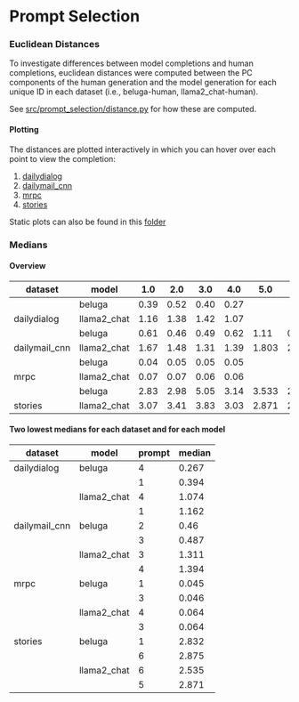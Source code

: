 # Prompt Selection
### Euclidean Distances
To investigate differences between model completions and human completions, euclidean distances were computed between the PC components of the human generation and the model generation for each unique ID in each dataset (i.e., beluga-human, llama2_chat-human). 

See [src/prompt_selection/distance.py](src/prompt_selection/) for how these are computed. 

#### Plotting
The distances are plotted interactively in which you can hover over each point to view the completion: 
1. [dailydialog](https://htmlpreview.github.io/?https://github.com/rbroc/echo/blob/prompt-select/results/distance/all_PC_jitterplots/interactive/dailydialog.html)
2. [dailymail_cnn](https://htmlpreview.github.io/?https://github.com/rbroc/echo/blob/prompt-select/results/distance/all_PC_jitterplots/interactive/dailymail_cnn.html)
3. [mrpc](https://htmlpreview.github.io/?https://github.com/rbroc/echo/blob/prompt-select/results/distance/all_PC_jitterplots/interactive/mrpc.html)
4. [stories](https://htmlpreview.github.io/?https://github.com/rbroc/echo/blob/prompt-select/results/distance/all_PC_jitterplots/interactive/stories.html)

Static plots can also be found in this [folder](results/distance/all_PC_jitterplots/static)

### Medians
#### Overview
| dataset       | model       |   1.0 |   2.0 |   3.0 |   4.0 | 5.0   | 6.0   |
|---------------|-------------|-------|-------|-------|-------|-------|-------|
|               | beluga      |  0.39 |  0.52 |  0.40 |  0.27 |       |       |
| dailydialog   | llama2_chat |  1.16 |  1.38 |  1.42 |  1.07 |       |       |
|               | beluga      |  0.61 |  0.46 |  0.49 |  0.62 | 1.11  | 0.664 |
| dailymail_cnn | llama2_chat |  1.67 |  1.48 |  1.31 |  1.39 | 1.803 | 2.001 |
|               | beluga      |  0.04 |  0.05 |  0.05 |  0.05 |       |       |
| mrpc          | llama2_chat |  0.07 |  0.07 |  0.06 |  0.06 |       |       |
|               | beluga      |  2.83 |  2.98 |  5.05 |  3.14 | 3.533 | 2.875 |
| stories       | llama2_chat |  3.07 |  3.41 |  3.83 |  3.03 | 2.871 | 2.535 |

#### Two lowest medians for each dataset and for each model 
| dataset       | model       |   prompt |   median |
|---------------|-------------|----------|----------|
| dailydialog   | beluga      |        4 |    0.267 |
|               |             |        1 |    0.394 |
|               | llama2_chat |        4 |    1.074 |
|               |             |        1 |    1.162 |
| dailymail_cnn | beluga      |        2 |    0.46  |
|               |             |        3 |    0.487 |
|               | llama2_chat |        3 |    1.311 |
|               |             |        4 |    1.394 |
| mrpc          | beluga      |        1 |    0.045 |
|               |             |        3 |    0.046 |
|               | llama2_chat |        4 |    0.064 |
|               |             |        3 |    0.064 |
| stories       | beluga      |        1 |    2.832 |
|               |             |        6 |    2.875 |
|               | llama2_chat |        6 |    2.535 |
|               |             |        5 |    2.871 |